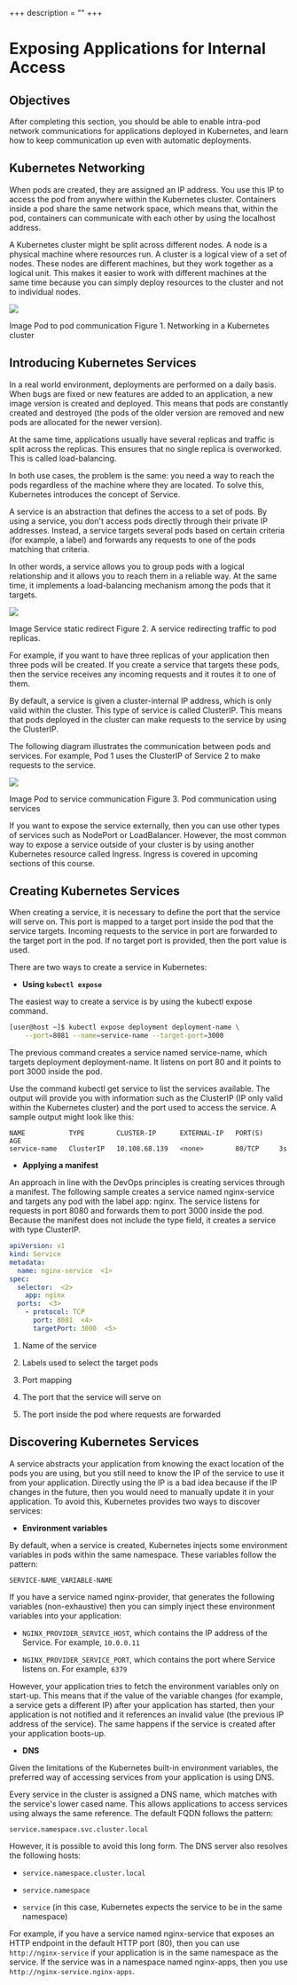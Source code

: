 +++
description = ""
+++

<!-- https://kubebyexample.com/en/learning-paths/application-development-kubernetes/lesson-3-networking-kubernetes/exposing -->

# Exposing Applications for Internal Access

## Objectives

After completing this section, you should be able to enable intra-pod network communications for applications deployed in Kubernetes, and learn how to keep communication up even with automatic deployments.

## Kubernetes Networking

When pods are created, they are assigned an IP address. You use this IP to access the pod from anywhere within the Kubernetes cluster. Containers inside a pod share the same network space, which means that, within the pod, containers can communicate with each other by using the localhost address.

A Kubernetes cluster might be split across different nodes. A node is a physical machine where resources run. A cluster is a logical view of a set of nodes. These nodes are different machines, but they work together as a logical unit. This makes it easier to work with different machines at the same time because you can simply deploy resources to the cluster and not to individual nodes.

![](https://kubebyexample.com/sites/default/files/2021-06/pod-to-pod.svg_.png)

Image
Pod to pod communication
Figure 1. Networking in a Kubernetes cluster

## Introducing Kubernetes Services

In a real world environment, deployments are performed on a daily basis. When bugs are fixed or new features are added to an application, a new image version is created and deployed. This means that pods are constantly created and destroyed (the pods of the older version are removed and new pods are allocated for the newer version).

At the same time, applications usually have several replicas and traffic is split across the replicas. This ensures that no single replica is overworked. This is called load-balancing.

In both use cases, the problem is the same: you need a way to reach the pods regardless of the machine where they are located. To solve this, Kubernetes introduces the concept of Service.

A service is an abstraction that defines the access to a set of pods. By using a service, you don't access pods directly through their private IP addresses. Instead, a service targets several pods based on certain criteria (for example, a label) and forwards any requests to one of the pods matching that criteria.

In other words, a service allows you to group pods with a logical relationship and it allows you to reach them in a reliable way. At the same time, it implements a load-balancing mechanism among the pods that it targets.

![](https://kubebyexample.com/sites/default/files/2021-06/service-redirect-static.svg_.png)

Image
Service static redirect
Figure 2. A service redirecting traffic to pod replicas.

For example, if you want to have three replicas of your application then three pods will be created. If you create a service that targets these pods, then the service receives any incoming requests and it routes it to one of them.

By default, a service is given a cluster-internal IP address, which is only valid within the cluster. This type of service is called ClusterIP. This means that pods deployed in the cluster can make requests to the service by using the ClusterIP.

The following diagram illustrates the communication between pods and services. For example, Pod 1 uses the ClusterIP of Service 2 to make requests to the service.

![](https://kubebyexample.com/sites/default/files/2021-06/pod-to-service.svg_.png)

Image
Pod to service communication
Figure 3. Pod communication using services

If you want to expose the service externally, then you can use other types of services such as NodePort or LoadBalancer. However, the most common way to expose a service outside of your cluster is by using another Kubernetes resource called Ingress. Ingress is covered in upcoming sections of this course.

## Creating Kubernetes Services

When creating a service, it is necessary to define the port that the service will serve on. This port is mapped to a target port inside the pod that the service targets. Incoming requests to the service in port are forwarded to the target port in the pod. If no target port is provided, then the port value is used.

There are two ways to create a service in Kubernetes:

- **Using `kubectl expose`**

The easiest way to create a service is by using the kubectl expose command.

```bash
[user@host ~]$ kubectl expose deployment deployment-name \
    --port=8081 --name=service-name --target-port=3000
```
The previous command creates a service named service-name, which targets deployment deployment-name. It listens on port 80 and it points to port 3000 inside the pod.

Use the command kubectl get service to list the services available. The output will provide you with information such as the ClusterIP (IP only valid within the Kubernetes cluster) and the port used to access the service. A sample output might look like this:

```text
NAME           TYPE        CLUSTER-IP      EXTERNAL-IP   PORT(S)    AGE
service-name   ClusterIP   10.108.68.139   <none>        80/TCP     3s
```

- **Applying a manifest**

An approach in line with the DevOps principles is creating services through a manifest. The following sample creates a service named nginx-service and targets any pod with the label app: nginx. The service listens for requests in port 8080 and forwards them to port 3000 inside the pod. Because the manifest does not include the type field, it creates a service with type ClusterIP.

```yaml
apiVersion: v1
kind: Service
metadata:
  name: nginx-service  <1>
spec:
  selector:  <2>
    app: nginx
  ports:  <3>
    - protocol: TCP
      port: 8081  <4>
      targetPort: 3000  <5>
```

1. Name of the service

2. Labels used to select the target pods

3. Port mapping

4. The port that the service will serve on

5. The port inside the pod where requests are forwarded

## Discovering Kubernetes Services

A service abstracts your application from knowing the exact location of the pods you are using, but you still need to know the IP of the service to use it from your application. Directly using the IP is a bad idea because if the IP changes in the future, then you would need to manually update it in your application. To avoid this, Kubernetes provides two ways to discover services:

- **Environment variables**

By default, when a service is created, Kubernetes injects some environment variables in pods within the same namespace. These variables follow the pattern:

```text
SERVICE-NAME_VARIABLE-NAME
```

If you have a service named nginx-provider, that generates the following variables (non-exhaustive) then you can simply inject these environment variables into your application:

- `NGINX_PROVIDER_SERVICE_HOST`, which contains the IP address of the Service. For example, `10.0.0.11`

- `NGINX_PROVIDER_SERVICE_PORT`, which contains the port where Service listens on. For example, `6379`

However, your application tries to fetch the environment variables only on start-up. This means that if the value of the variable changes (for example, a service gets a different IP) after your application has started, then your application is not notified and it references an invalid value (the previous IP address of the service). The same happens if the service is created after your application boots-up.

- **DNS**

Given the limitations of the Kubernetes built-in environment variables, the preferred way of accessing services from your application is using DNS.

Every service in the cluster is assigned a DNS name, which matches with the service's lower cased name. This allows applications to access services using always the same reference. The default FQDN follows the pattern:

```text
service.namespace.svc.cluster.local
```

However, it is possible to avoid this long form. The DNS server also resolves the following hosts:

- `service.namespace.cluster.local`

- `service.namespace`

- `service` (in this case, Kubernetes expects the service to be in the same namespace)

For example, if you have a service named nginx-service that exposes an HTTP endpoint in the default HTTP port (80), then you can use `http://nginx-service` if your application is in the same namespace as the service. If the service was in a namespace named nginx-apps, then you use `http://nginx-service.nginx-apps`.
